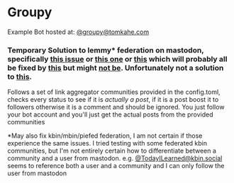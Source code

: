 # Groupy
Example Bot hosted at: [@groupy@tomkahe.com](https://tomkahe.com/@groupy)

### Temporary Solution to lemmy* federation on mastodon, specifically [this issue](https://github.com/LemmyNet/lemmy/issues/2606) or [this one](https://github.com/LemmyNet/lemmy/issues/2224) or [this](https://github.com/mastodon/mastodon/issues/18069) which will probably all be fixed by [this](https://github.com/mastodon/mastodon/pull/19059) but might [not be](https://github.com/mastodon/mastodon/issues/18069#issuecomment-1717307256). Unfortunately not a solution to [this](https://github.com/mastodon/mastodon/issues/17003).

Follows a set of link aggregator communities provided in the config.toml, checks every status to see if it is *actually a post*, if it is a post boost it to followers otherwise it is a comment and should be ignored. You just follow your bot account and you'll just get the actual posts from the provided communities


*May also fix kbin/mbin/piefed federation, I am not certain if those experience the same issues. I tried testing with some federated kbin communities, but I'm not entirely certain how to differentiate between a community and a user from mastodon. e.g. [@TodayILearned@kbin.social](https://kbin.social/search?q=%40todayilearned%40kbin.social) seems to reference both a user and a community and I can only follow the user from mastodon 
